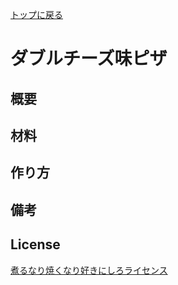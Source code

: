 [トップに戻る](https://github.com/nicofun/open-source-pizza)


# ダブルチーズ味ピザ

## 概要


## 材料


## 作り方


## 備考


## License
[煮るなり焼くなり好きにしろライセンス](http://www.kmonos.net/nysl/)
